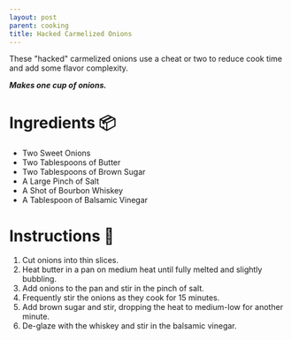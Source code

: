 ```yaml
---
layout: post
parent: cooking
title: Hacked Carmelized Onions
---
```


These "hacked" carmelized onions use a cheat or two to reduce cook time and add some flavor complexity.

***Makes one cup of onions.***

# Ingredients 📦
* Two Sweet Onions
* Two Tablespoons of Butter
* Two Tablespoons of Brown Sugar
* A Large Pinch of Salt
* A Shot of Bourbon Whiskey
* A Tablespoon of Balsamic Vinegar

# Instructions 🥣
1. Cut onions into thin slices.
2. Heat butter in a pan on medium heat until fully melted and slightly bubbling.
3. Add onions to the pan and stir in the pinch of salt.
4. Frequently stir the onions as they cook for 15 minutes.
5. Add brown sugar and stir, dropping the heat to medium-low for another minute.
6. De-glaze with the whiskey and stir in the balsamic vinegar.
